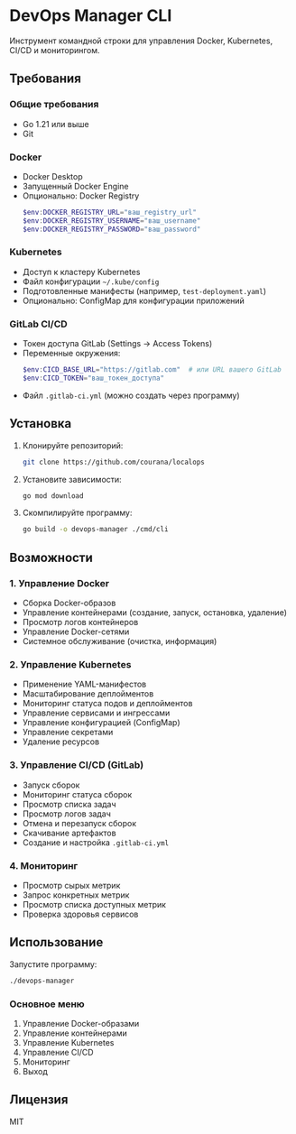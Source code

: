 # DevOps Manager CLI

Инструмент командной строки для управления Docker, Kubernetes, CI/CD и мониторингом.

## Требования

### Общие требования
- Go 1.21 или выше
- Git

### Docker
- Docker Desktop
- Запущенный Docker Engine
- Опционально: Docker Registry
  ```powershell
  $env:DOCKER_REGISTRY_URL="ваш_registry_url"
  $env:DOCKER_REGISTRY_USERNAME="ваш_username"
  $env:DOCKER_REGISTRY_PASSWORD="ваш_password"
  ```

### Kubernetes
- Доступ к кластеру Kubernetes
- Файл конфигурации `~/.kube/config`
- Подготовленные манифесты (например, `test-deployment.yaml`)
- Опционально: ConfigMap для конфигурации приложений

### GitLab CI/CD
- Токен доступа GitLab (Settings -> Access Tokens)
- Переменные окружения:
  ```powershell
  $env:CICD_BASE_URL="https://gitlab.com"  # или URL вашего GitLab
  $env:CICD_TOKEN="ваш_токен_доступа"
  ```
- Файл `.gitlab-ci.yml` (можно создать через программу)

## Установка

1. Клонируйте репозиторий:
   ```bash
   git clone https://github.com/courana/localops
   ```

2. Установите зависимости:
   ```bash
   go mod download
   ```

3. Скомпилируйте программу:
   ```bash
   go build -o devops-manager ./cmd/cli
   ```

## Возможности

### 1. Управление Docker
- Сборка Docker-образов
- Управление контейнерами (создание, запуск, остановка, удаление)
- Просмотр логов контейнеров
- Управление Docker-сетями
- Системное обслуживание (очистка, информация)

### 2. Управление Kubernetes
- Применение YAML-манифестов
- Масштабирование деплойментов
- Мониторинг статуса подов и деплойментов
- Управление сервисами и ингрессами
- Управление конфигурацией (ConfigMap)
- Управление секретами
- Удаление ресурсов

### 3. Управление CI/CD (GitLab)
- Запуск сборок
- Мониторинг статуса сборок
- Просмотр списка задач
- Просмотр логов задач
- Отмена и перезапуск сборок
- Скачивание артефактов
- Создание и настройка `.gitlab-ci.yml`

### 4. Мониторинг
- Просмотр сырых метрик
- Запрос конкретных метрик
- Просмотр списка доступных метрик
- Проверка здоровья сервисов

## Использование

Запустите программу:
```bash
./devops-manager
```

### Основное меню
1. Управление Docker-образами
2. Управление контейнерами
3. Управление Kubernetes
4. Управление CI/CD
5. Мониторинг
0. Выход

## Лицензия

MIT
